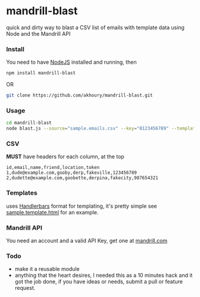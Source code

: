 mandrill-blast
==============

quick and dirty way to blast a CSV list of emails with template data using Node and the Mandrill API

### Install
You need to have [NodeJS](http://nodejs.org/) installed and running, then
```bash
npm install mandrill-blast
```
OR
```bash
git clone https://github.com/akhoury/mandrill-blast.git
```

### Usage
```bash
cd mandrill-blast
node blast.js --source="sample.emails.csv" --key="0123456789" --template="sample.template.html" --from="you@example.com" --to-email-column="email" --subject="Hi {{name}}" --to-name-column="name"
```

### CSV
__MUST__ have headers for each column, at the top
```csv
id,email,name,friend,location,token
1,dude@example.com,gooby,derp,fakeville,123456789
2,dudette@example.com,goobette,derpina,fakecity,987654321
```

### Templates
uses [Handlerbars](http://handlebarsjs.com/) format for templating,
it's pretty simple see [sample.template.html](sample.template.html) for an example.

### Mandrill API

You need an account and a valid API Key, get one at [mandrill.com](http://mandrill.com/)

### Todo
* make it a reusable module
* anything that the heart desires, I needed this as a 10 minutes hack and it got the job done, if you have ideas or needs, submit a pull or feature request.
